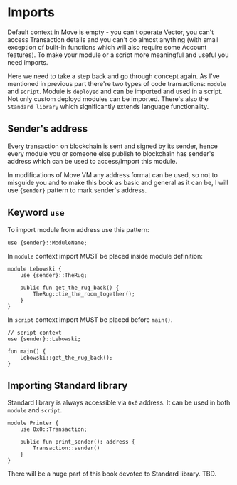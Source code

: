 # Imports

Default context in Move is empty - you can't operate Vector, you can't access Transaction details and you can't do almost anything (with small exception of built-in functions which will also require some Account features). To make your module or a script more meaningful and useful you need imports.

Here we need to take a step back and go through concept again. As I've mentioned in previous part there're two types of code transactions: `module` and `script`. Module is `deployed` and can be imported and used in a script. Not only custom deployd modules can be imported. There's also the `Standard library` which significantly extends language functionality.

## Sender's address

Every transaction on blockchain is sent and signed by its sender, hence every module you or someone else publish to blockchain has sender's address which can be used to access/import this module.

In modifications of Move VM any address format can be used, so not to misguide you and to make this book as basic and general as it can be, I will use `{sender}` pattern to mark sender's address.

## Keyword `use`

To import module from address use this pattern:
```Move
use {sender}::ModuleName;
```

In `module` context import MUST be placed inside module definition:
```Move
module Lebowski {
    use {sender}::TheRug;

    public fun get_the_rug_back() {
        TheRug::tie_the_room_together();
    }
}
```

In `script` context import MUST be placed before `main()`.
```Move
// script context
use {sender}::Lebowski;

fun main() {
    Lebowski::get_the_rug_back();
}
```

## Importing Standard library

Standard library is always accessible via `0x0` address. It can be used in both `module` and `script`.
```Move
module Printer {
    use 0x0::Transaction;

    public fun print_sender(): address {
        Transaction::sender()
    }
}
```

There will be a huge part of this book devoted to Standard library. TBD.
